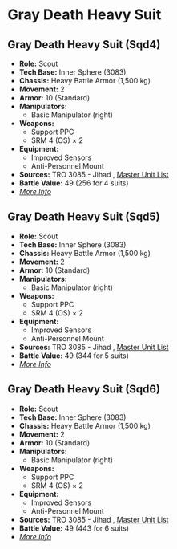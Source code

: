 # Gray Death Heavy Suit 

## Gray Death Heavy Suit (Sqd4) 

- **Role:** Scout 
- **Tech Base:** Inner Sphere (3083) 
- **Chassis:** Heavy Battle Armor (1,500 kg) 
- **Movement:** 2 
- **Armor:** 10 (Standard) 
- **Manipulators:** 
  - Basic Manipulator (right) 
- **Weapons:** 
  - Support PPC 
  - SRM 4 (OS) × 2 
- **Equipment:** 
  - Improved Sensors 
  - Anti-Personnel Mount 
- **Sources:** TRO 3085 - Jihad , [Master Unit List](http://masterunitlist.info/Unit/Details/1273) 
- **Battle Value:** 49 (256 for 4 suits) 
- [*More Info*](gray_death_heavy_suit/gray_death_heavy_suit_sqd4.md) 

## Gray Death Heavy Suit (Sqd5) 

- **Role:** Scout 
- **Tech Base:** Inner Sphere (3083) 
- **Chassis:** Heavy Battle Armor (1,500 kg) 
- **Movement:** 2 
- **Armor:** 10 (Standard) 
- **Manipulators:** 
  - Basic Manipulator (right) 
- **Weapons:** 
  - Support PPC 
  - SRM 4 (OS) × 2 
- **Equipment:** 
  - Improved Sensors 
  - Anti-Personnel Mount 
- **Sources:** TRO 3085 - Jihad , [Master Unit List](http://masterunitlist.info/Unit/Details/8523) 
- **Battle Value:** 49 (344 for 5 suits) 
- [*More Info*](gray_death_heavy_suit/gray_death_heavy_suit_sqd5.md) 

## Gray Death Heavy Suit (Sqd6) 

- **Role:** Scout 
- **Tech Base:** Inner Sphere (3083) 
- **Chassis:** Heavy Battle Armor (1,500 kg) 
- **Movement:** 2 
- **Armor:** 10 (Standard) 
- **Manipulators:** 
  - Basic Manipulator (right) 
- **Weapons:** 
  - Support PPC 
  - SRM 4 (OS) × 2 
- **Equipment:** 
  - Improved Sensors 
  - Anti-Personnel Mount 
- **Sources:** TRO 3085 - Jihad , [Master Unit List](http://masterunitlist.info/Unit/Details/8887) 
- **Battle Value:** 49 (443 for 6 suits) 
- [*More Info*](gray_death_heavy_suit/gray_death_heavy_suit_sqd6.md) 

